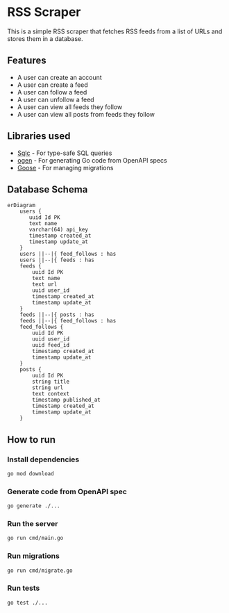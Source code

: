 # RSS Scraper

This is a simple RSS scraper that fetches RSS feeds from a list of URLs and stores them in a database.

## Features

* A user can create an account
* A user can create a feed
* A user can follow a feed
* A user can unfollow a feed
* A user can view all feeds they follow
* A user can view all posts from feeds they follow


## Libraries used

* [Sqlc](https://sqlc.dev/) - For type-safe SQL queries
* [ogen](https://ogen.dev/) - For generating Go code from OpenAPI specs
* [Goose](https://pressly.github.io/goose/) - For managing migrations

## Database Schema

```mermaid
erDiagram
    users {
       uuid Id PK
       text name
       varchar(64) api_key
       timestamp created_at
       timestamp update_at
    }
    users ||--|{ feed_follows : has
    users ||--|{ feeds : has
    feeds {
        uuid Id PK
        text name
        text url
        uuid user_id
        timestamp created_at
        timestamp update_at
    }
    feeds ||--|{ posts : has
    feeds ||--|{ feed_follows : has
    feed_follows {
        uuid Id PK
        uuid user_id
        uuid feed_id
        timestamp created_at
        timestamp update_at
    }
    posts {
        uuid Id PK
        string title
        string url
        text context
        timestamp published_at
        timestamp created_at
        timestamp update_at
    }
```


## How to run

### Install dependencies

```sh
go mod download
```

### Generate code from OpenAPI spec

```sh
go generate ./...
```

### Run the server

```sh
go run cmd/main.go
```

### Run migrations

```sh
go run cmd/migrate.go
```

### Run tests

```sh
go test ./...
```



